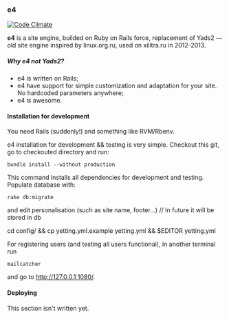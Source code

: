 ### e4

[![Code Climate](https://codeclimate.com/badge.png)](https://codeclimate.com/github/fat0troll/e4)

**e4** is a site engine, builded on Ruby on Rails force, replacement of Yads2 — old site engine inspired by linux.org.ru, used on xilitra.ru in 2012-2013.

##### Why e4 not Yads2?

* e4 is written on Rails;
* e4 have support for simple customization and adaptation for your site. No hardcoded parameters anywhere;
* e4 is awesome.

#### Installation for development

You need Rails (suddenly!) and something like RVM/Rbenv.

e4 installation for development && testing is very simple. Checkout this git, go to checkouted directory and run:

    bundle install --without production

This command installs all dependencies for development and testing.
Populate database with:

    rake db:migrate

and edit personalisation (such as site name, footer...) // In future it will be stored in db

   cd config/ && cp yetting.yml.example yetting.yml && $EDITOR yetting.yml

For registering users (and testing all users functional), in another terminal run

    mailcatcher

and go to http://127.0.0.1:1080/.

#### Deploying

This section isn't written yet.
